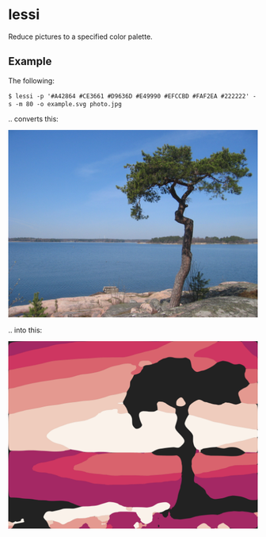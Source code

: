 # lessi

Reduce pictures to a specified color palette.

## Example

The following:

```
$ lessi -p '#A42864 #CE3661 #D9636D #E49990 #EFCCBD #FAF2EA #222222' -s -m 80 -o example.svg photo.jpg
```

.. converts this:

![Photo by phoung from Freeimages.com](https://github.com/oliverfields/lessi/blob/main/photo.jpg?raw=true)

.. into this:

![Wow](https://github.com/oliverfields/lessi/blob/main/example.svg?raw=true)

